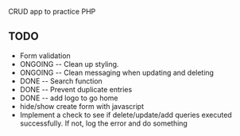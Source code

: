 CRUD app to practice PHP

## TODO
* Form validation
* ONGOING -- Clean up styling.
* ONGOING -- Clean messaging when updating and deleting
* DONE -- Search function 
* DONE -- Prevent duplicate entries
* DONE -- add logo to go home
* hide/show create form with javascript
* Implement a check to see if delete/update/add queries executed successfully. If not, log the error and do something

